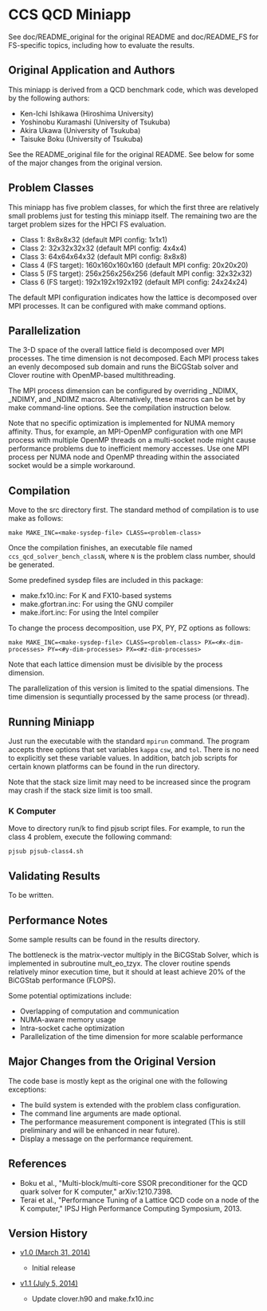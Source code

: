 # CCS QCD Miniapp 

See doc/README_original for the original README and doc/README_FS for 
FS-specific topics, including how to evaluate the results.

## Original Application and Authors

This miniapp is derived from a QCD benchmark code, which was developed
by the following authors:

* Ken-Ichi Ishikawa (Hiroshima University) 
* Yoshinobu Kuramashi (University of Tsukuba) 
* Akira Ukawa (University of Tsukuba) 
* Taisuke Boku (University of Tsukuba) 

See the README_original file for the original README. See below for
some of the major changes from the original version.

## Problem Classes

This miniapp has five problem classes, for which the first three are
relatively small problems just for testing this miniapp itself. The
remaining two are the target problem sizes for the HPCI FS
evaluation. 

* Class 1: 8x8x8x32 (default MPI config: 1x1x1)
* Class 2: 32x32x32x32 (default MPI config: 4x4x4)
* Class 3: 64x64x64x32 (default MPI config: 8x8x8)
* Class 4 (FS target): 160x160x160x160 (default MPI config: 20x20x20)
* Class 5 (FS target): 256x256x256x256 (default MPI config: 32x32x32)
* Class 6 (FS target): 192x192x192x192 (default MPI config: 24x24x24)

The default MPI configuration indicates how the lattice is decomposed
over MPI processes. It can be configured with make command
options.

## Parallelization

The 3-D space of the overall lattice field is decomposed over MPI
processes. The time dimension is not decomposed. Each MPI process
takes an evenly decomposed sub domain and runs the BiCGStab solver and
Clover routine with OpenMP-based multithreading.

The MPI process dimension can be configured by overriding _NDIMX,
_NDIMY, and _NDIMZ macros. Alternatively, these macros can be set by 
make command-line options. See the compilation instruction below.

Note that no specific optimization is implemented for NUMA
memory affinity. Thus, for example, an MPI-OpenMP configuration with
one MPI process with multiple OpenMP threads on a multi-socket node
might cause performance problems due to inefficient memory
accesses. Use one MPI process per NUMA node and OpenMP threading
within the associated socket would be a simple workaround.

## Compilation

Move to the src directory first. The standard method of compilation is
to use make as follows: 

    make MAKE_INC=<make-sysdep-file> CLASS=<problem-class>
    
Once the compilation finishes, an executable file named
`ccs_qcd_solver_bench_classN`, where `N` is the problem class number,
should be generated.

Some predefined sysdep files are included in this package:

* make.fx10.inc: For K and FX10-based systems
* make.gfortran.inc: For using the GNU compiler
* make.ifort.inc: For using the Intel compiler


To change the process decomposition, use PX, PY, PZ options as
follows:

    make MAKE_INC=<make-sysdep-file> CLASS=<problem-class> PX=<#x-dim-processes> PY=<#y-dim-processes> PX=<#z-dim-processes>

Note that each lattice dimension must be divisible by the process
dimension.

The parallelization of this version is limited to the spatial
dimensions. The time dimension is sequntially processed by the same
process (or thread).
 

## Running Miniapp

Just run the executable with the standard `mpirun` command. The
program accepts three options that set variables `kappa` `csw`, and
`tol`. There is no need to explicitly set these variable values.
In addition, batch job scripts for certain known platforms can be
found in the run directory. 

Note that the stack size limit may need to be increased since the
program may crash if the stack size limit is too small.

### K Computer

Move to directory run/k to find pjsub script files. For example, to
run the class 4 problem, execute the following command:

    pjsub pjsub-class4.sh


## Validating Results

To be written.


## Performance Notes

Some sample results can be found in the results directory.

The bottleneck is the matrix-vector multiply in the BiCGStab
Solver, which is implemented in subroutine mult_eo_tzyx. The clover
routine spends relatively minor execution time, but it should at least
achieve 20% of the BiCGStab performance (FLOPS).

Some potential optimizations include:

* Overlapping of computation and communication
* NUMA-aware memory usage
* Intra-socket cache optimization
* Parallelization of the time dimension for more scalable performance 


## Major Changes from the Original Version

The code base is mostly kept as the original one with the following
exceptions:

* The build system is extended with the problem class configuration.
* The command line arguments are made optional.
* The performance measurement component is integrated (This is still
  preliminary and will be enhanced in near future).
* Display a message on the performance requirement.


## References
* Boku et al., "Multi-block/multi-core SSOR preconditioner for the QCD
  quark solver for K computer," arXiv:1210.7398.
* Terai et al., "Performance Tuning of a Lattice QCD code on a node of
  the K computer," IPSJ High Performance Computing Symposium, 2013.

## Version History

* [v1.0 (March 31,
  2014)](http://github.com/fiber-miniapp/ccs-qcd/tree/1.0)
    - Initial release

* [v1.1 (July 5,
  2014)](http://github.com/fiber-miniapp/ccs-qcd/tree/1.1)
    - Update clover.h90 and make.fx10.inc

  

